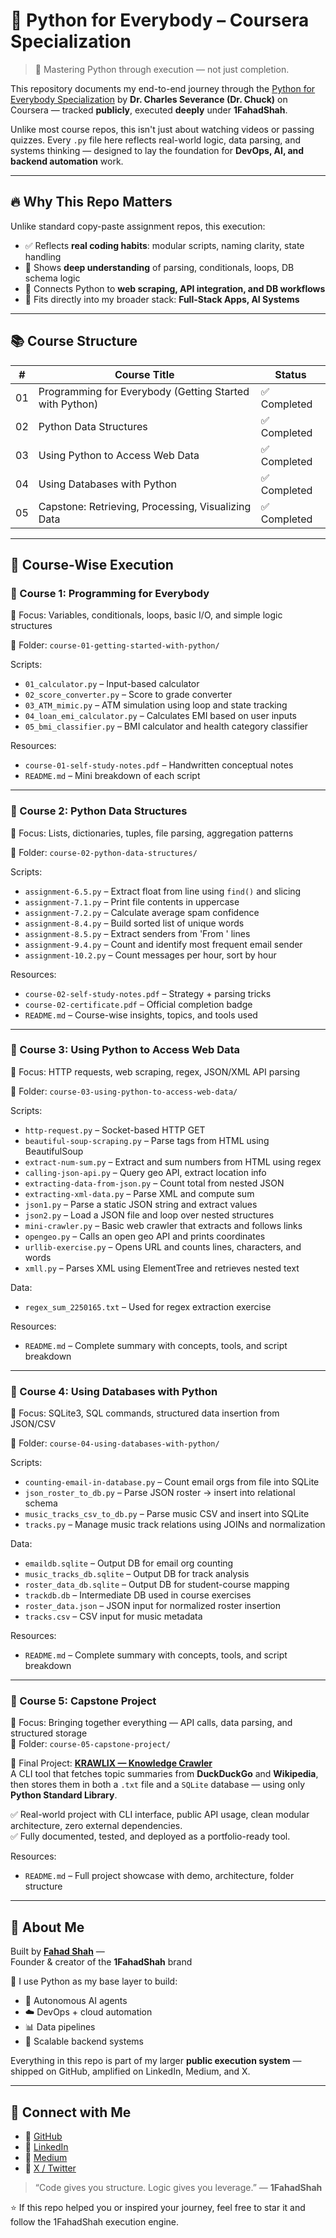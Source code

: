 # 🚀 Python for Everybody – Coursera Specialization

> 🧠 Mastering Python through execution — not just completion.

This repository documents my end-to-end journey through the [Python for Everybody Specialization](https://www.py4e.com/) by **Dr. Charles Severance (Dr. Chuck)** on Coursera — tracked **publicly**, executed **deeply** under **1FahadShah**.

Unlike most course repos, this isn't just about watching videos or passing quizzes. Every `.py` file here reflects real-world logic, data parsing, and systems thinking — designed to lay the foundation for **DevOps, AI, and backend automation** work.

---

## 🔥 Why This Repo Matters

Unlike standard copy-paste assignment repos, this execution:

- ✅ Reflects **real coding habits**: modular scripts, naming clarity, state handling
- 🧠 Shows **deep understanding** of parsing, conditionals, loops, DB schema logic
- 🔗 Connects Python to **web scraping, API integration, and DB workflows**
- 📂 Fits directly into my broader stack: **Full-Stack Apps, AI Systems**

---

## 📚 Course Structure

| #   | Course Title                                             | Status       |
|-----|----------------------------------------------------------|--------------|
| 01  | Programming for Everybody (Getting Started with Python)  | ✅ Completed |
| 02  | Python Data Structures                                    | ✅ Completed |
| 03  | Using Python to Access Web Data                           | ✅ Completed |
| 04  | Using Databases with Python                               | ✅ Completed |
| 05  | Capstone: Retrieving, Processing, Visualizing Data        | ✅ Completed |

---

## 🧠 Course-Wise Execution

### 🔹 Course 1: Programming for Everybody

🧾 Focus: Variables, conditionals, loops, basic I/O, and simple logic structures

📁 Folder: `course-01-getting-started-with-python/`

Scripts:
- `01_calculator.py` – Input-based calculator
- `02_score_converter.py` – Score to grade converter
- `03_ATM_mimic.py` – ATM simulation using loop and state tracking
- `04_loan_emi_calculator.py` – Calculates EMI based on user inputs
- `05_bmi_classifier.py` – BMI calculator and health category classifier

Resources:
- `course-01-self-study-notes.pdf` – Handwritten conceptual notes
- `README.md` – Mini breakdown of each script

---

### 🔹 Course 2: Python Data Structures

🧾 Focus: Lists, dictionaries, tuples, file parsing, aggregation patterns

📁 Folder: `course-02-python-data-structures/`

Scripts:
- `assignment-6.5.py` – Extract float from line using `find()` and slicing
- `assignment-7.1.py` – Print file contents in uppercase
- `assignment-7.2.py` – Calculate average spam confidence
- `assignment-8.4.py` – Build sorted list of unique words
- `assignment-8.5.py` – Extract senders from 'From ' lines
- `assignment-9.4.py` – Count and identify most frequent email sender
- `assignment-10.2.py` – Count messages per hour, sort by hour

Resources:
- `course-02-self-study-notes.pdf` – Strategy + parsing tricks
- `course-02-certificate.pdf` – Official completion badge
- `README.md` – Course-wise insights, topics, and tools used

---

### 🔹 Course 3: Using Python to Access Web Data

🧾 Focus: HTTP requests, web scraping, regex, JSON/XML API parsing

📁 Folder: `course-03-using-python-to-access-web-data/`

Scripts:
- `http-request.py` – Socket-based HTTP GET
- `beautiful-soup-scraping.py` – Parse tags from HTML using BeautifulSoup
- `extract-num-sum.py` – Extract and sum numbers from HTML using regex
- `calling-json-api.py` – Query geo API, extract location info
- `extracting-data-from-json.py` – Count total from nested JSON
- `extracting-xml-data.py` – Parse XML and compute sum
- `json1.py` – Parse a static JSON string and extract values
- `json2.py` – Load a JSON file and loop over nested structures
- `mini-crawler.py` – Basic web crawler that extracts and follows links
- `opengeo.py` – Calls an open geo API and prints coordinates
- `urllib-exercise.py` – Opens URL and counts lines, characters, and words
- `xmll.py` – Parses XML using ElementTree and retrieves nested text

Data:
- `regex_sum_2250165.txt` – Used for regex extraction exercise

Resources:
- `README.md` – Complete summary with concepts, tools, and script breakdown

---

### 🔹 Course 4: Using Databases with Python

🧾 Focus: SQLite3, SQL commands, structured data insertion from JSON/CSV

📁 Folder: `course-04-using-databases-with-python/`

Scripts:
- `counting-email-in-database.py` – Count email orgs from file into SQLite
- `json_roster_to_db.py` – Parse JSON roster → insert into relational schema
- `music_tracks_csv_to_db.py` – Parse music CSV and insert into SQLite
- `tracks.py` – Manage music track relations using JOINs and normalization

Data:
- `emaildb.sqlite` – Output DB for email org counting
- `music_tracks_db.sqlite` – Output DB for track analysis
- `roster_data_db.sqlite` – Output DB for student-course mapping
- `trackdb.db` – Intermediate DB used in course exercises
- `roster_data.json` – JSON input for normalized roster insertion
- `tracks.csv` – CSV input for music metadata

Resources:
- `README.md` – Complete summary with concepts, tools, and script breakdown

---

### 🔹 Course 5: Capstone Project

🧾 Focus: Bringing together everything — API calls, data parsing, and structured storage  
📁 Folder: `course-05-capstone-project/`

🚀 Final Project: [**KRAWLIX — Knowledge Crawler**](https://github.com/1FahadShah/krawlix)  
A CLI tool that fetches topic summaries from **DuckDuckGo** and **Wikipedia**, then stores them in both a `.txt` file and a `SQLite` database — using only **Python Standard Library**.

✅ Real-world project with CLI interface, public API usage, clean modular architecture, zero external dependencies.  
✅ Fully documented, tested, and deployed as a portfolio-ready tool.

Resources:
- `README.md` – Full project showcase with demo, architecture, folder structure

---

## 🧬 About Me

Built by **[Fahad Shah](https://github.com/1FahadShah)** —  
Founder & creator of the **1FahadShah** brand

📌 I use Python as my base layer to build:
- 🧠 Autonomous AI agents
- ☁️ DevOps + cloud automation
- 📊 Data pipelines
- 🧱 Scalable backend systems

Everything in this repo is part of my larger **public execution system** — shipped on GitHub, amplified on LinkedIn, Medium, and X.

---

## 🔗 Connect with Me

- 🧠 [GitHub](https://github.com/1FahadShah)
- 🧠 [LinkedIn](https://linkedin.com/in/1FahadShah)
- 🧠 [Medium](https://medium.com/@1FahadShah)
- 🧠 [X / Twitter](https://twitter.com/1FahadShah)


> “Code gives you structure. Logic gives you leverage.” — **1FahadShah**

⭐ If this repo helped you or inspired your journey, feel free to star it and follow the 1FahadShah execution engine.

